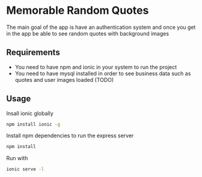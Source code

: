 # Memorable Random Quotes
The main goal of the app is have an authentication system and once you get in the app be able to see random quotes with background images

## Requirements
* You need to have npm and ionic in your system to run the project
* You need to have mysql installed in order to see business data such as quotes and user images loaded (TODO)

## Usage
Insall ionic globally
```bash
npm install ionic -g
```

Install npm dependencies to run the express server
```bash
npm install
```

Run with
```bash
ionic serve -l
```